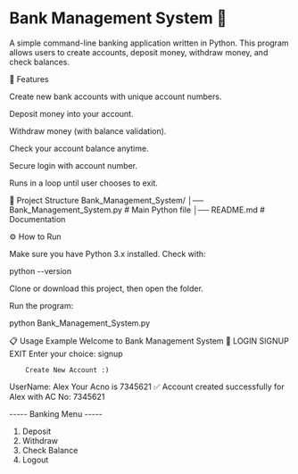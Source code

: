 # Bank Management System 🏦

A simple command-line banking application written in Python.
This program allows users to create accounts, deposit money, withdraw money, and check balances.

🚀 Features

Create new bank accounts with unique account numbers.

Deposit money into your account.

Withdraw money (with balance validation).

Check your account balance anytime.

Secure login with account number.

Runs in a loop until user chooses to exit.

📂 Project Structure
Bank_Management_System/
│── Bank_Management_System.py   # Main Python file
│── README.md                   # Documentation

⚙️ How to Run

Make sure you have Python 3.x installed.
Check with:

python --version


Clone or download this project, then open the folder.

Run the program:

python Bank_Management_System.py

📋 Usage Example
        Welcome to Bank Management System 🏦
                LOGIN
                SIGNUP
                EXIT
Enter your choice: signup

        Create New Account :)
UserName: Alex
Your Acno is 7345621
✅ Account created successfully for Alex with AC No: 7345621

----- Banking Menu -----
1. Deposit
2. Withdraw
3. Check Balance
4. Logout
